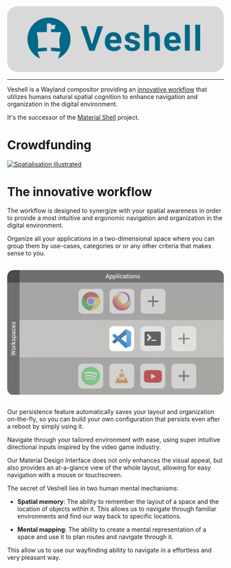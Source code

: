 ![Material Shell](documentation/github_logo2.svg)

---

Veshell is a Wayland compositor providing an [innovative workflow](#the-innovative-workflows) that utilizes humans natural spatial cognition to enhance navigation and organization in the digital environment.

It's the successor of the [Material Shell](https://github.com/material-shell/material-shell) project.

# Crowdfunding

<a href="https://opencollective.com/free-explorers/projects/veshell/contribute/kickstart-veshell-67471"><img  src="https://veshell.s3.eu-west-1.amazonaws.com/Board.svg"
            alt="Spatialisation illustrated"></a>

# The innovative workflow

The workflow is designed to synergize with your spatial awareness in order to provide a most intuitive and ergonomic navigation and organization in the digital environment.

Organize all your applications in a two-dimensional space where you can group them by use-cases, categories or or any other criteria that makes sense to you.
<br/>
<p align="center" valign="middle">
 <img align="center" valign="middle" src="./documentation/spatialisation.gif"
            alt="Spatialisation illustrated">
</p>
<br/>
Our persistence feature automatically saves your layout and organization on-the-fly, so you can build your own configuration that persists even after a reboot by simply using it.

Navigate through your tailored environment with ease, using super intuitive directional inputs inspired by the video game industry.

Our Material Design Interface does not only enhances the visual appeal, but also provides an at-a-glance view of the whole layout, allowing for easy navigation with a mouse or touchscreen.

The secret of Veshell lies in two human mental mechanisms:

- **Spatial memory**: The ability to remember the layout of a space and the location of objects within it. This allows us to navigate through familiar environments and find our way back to specific locations.

- **Mental mapping**: The ability to create a mental representation of a space and use it to plan routes and navigate through it.

This allow us to use our wayfinding ability to navigate in a effortless and very pleasant way.
